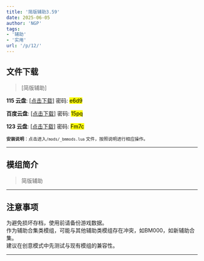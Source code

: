 ```yaml
---
title: '简版辅助3.59'
date: 2025-06-05
author: 'NGP'
tags:
- '辅助'
- '实用'
url: '/p/12/'
---
```


## 文件下载

> [简版辅助]  

**115 云盘**: [[点击下载]](https://115cdn.com/s/swwlw2p3hiv?password=e6d9#) 密码: <mark>e6d9</mark>  

**百度云盘**: [[点击下载]](https://pan.baidu.com/s/1uLiy590GYlRSUuRF52p8oQ?pwd=15pq) 密码: <mark>15pq</mark>  

**123 云盘**: [[点击下载]](https://www.123684.com/s/REwkjv-kaI23?) 密码: <mark>Fm7c</mark>  

<small> **安装说明**：点击进入`/mods/_bmmods.lua` 文件，按照说明进行相应操作。</small>  

---

## 模组简介

>  简版辅助

---

## 注意事项

>  
为避免损坏存档，使用前请备份游戏数据。  
作为辅助合集类模组，可能与其他辅助类模组存在冲突，如BM000，如新辅助合集。  
建议在创意模式中先测试与现有模组的兼容性。  

---


